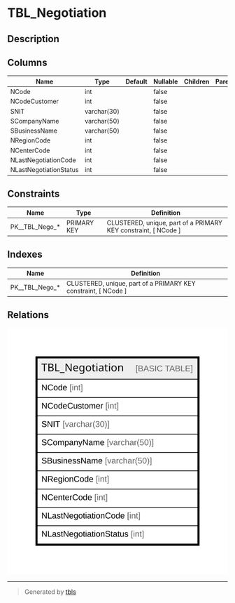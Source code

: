 # TBL_Negotiation

## Description

## Columns

| Name | Type | Default | Nullable | Children | Parents | Comment |
| ---- | ---- | ------- | -------- | -------- | ------- | ------- |
| NCode | int |  | false |  |  |  |
| NCodeCustomer | int |  | false |  |  |  |
| SNIT | varchar(30) |  | false |  |  |  |
| SCompanyName | varchar(50) |  | false |  |  |  |
| SBusinessName | varchar(50) |  | false |  |  |  |
| NRegionCode | int |  | false |  |  |  |
| NCenterCode | int |  | false |  |  |  |
| NLastNegotiationCode | int |  | false |  |  |  |
| NLastNegotiationStatus | int |  | false |  |  |  |

## Constraints

| Name | Type | Definition |
| ---- | ---- | ---------- |
| PK__TBL_Nego_* | PRIMARY KEY | CLUSTERED, unique, part of a PRIMARY KEY constraint, [ NCode ] |

## Indexes

| Name | Definition |
| ---- | ---------- |
| PK__TBL_Nego_* | CLUSTERED, unique, part of a PRIMARY KEY constraint, [ NCode ] |

## Relations

![er](TBL_Negotiation.svg)

---

> Generated by [tbls](https://github.com/k1LoW/tbls)
